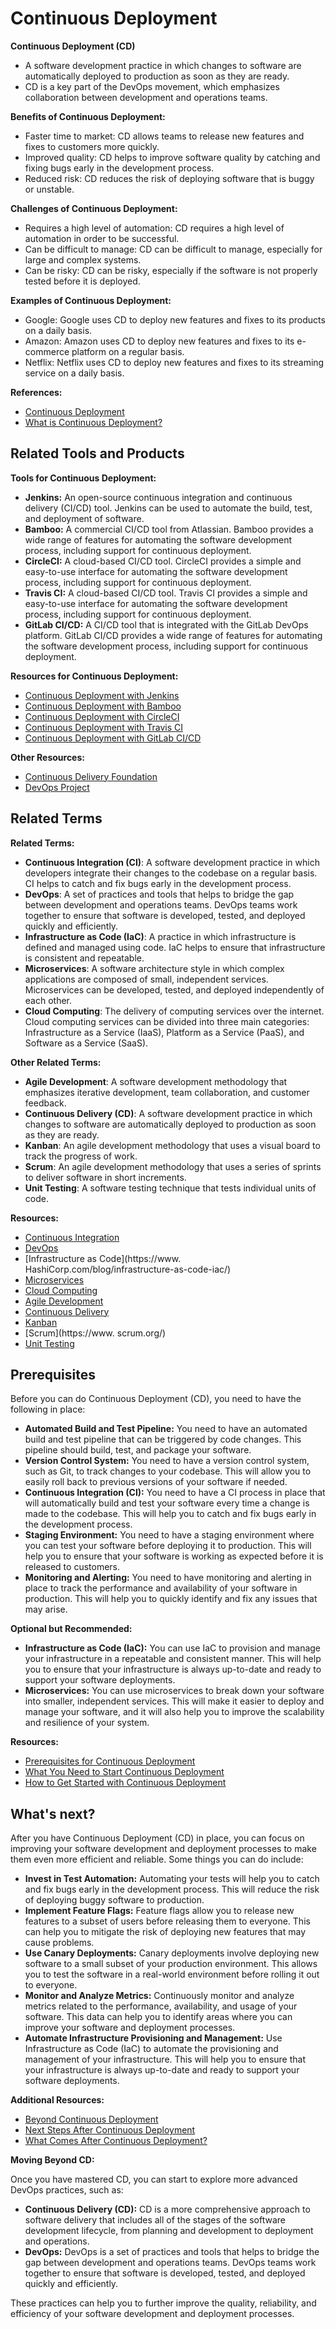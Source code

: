 # Continuous Deployment

**Continuous Deployment (CD)**

* A software development practice in which changes to software are automatically deployed to production as soon as they are ready.
* CD is a key part of the DevOps movement, which emphasizes collaboration between development and operations teams.

**Benefits of Continuous Deployment:**

* Faster time to market: CD allows teams to release new features and fixes to customers more quickly.
* Improved quality: CD helps to improve software quality by catching and fixing bugs early in the development process.
* Reduced risk: CD reduces the risk of deploying software that is buggy or unstable.

**Challenges of Continuous Deployment:**

* Requires a high level of automation: CD requires a high level of automation in order to be successful.
* Can be difficult to manage: CD can be difficult to manage, especially for large and complex systems.
* Can be risky: CD can be risky, especially if the software is not properly tested before it is deployed.

**Examples of Continuous Deployment:**

* Google: Google uses CD to deploy new features and fixes to its products on a daily basis.
* Amazon: Amazon uses CD to deploy new features and fixes to its e-commerce platform on a regular basis.
* Netflix: Netflix uses CD to deploy new features and fixes to its streaming service on a daily basis.

**References:**

* [Continuous Deployment](https://martinfowler.com/articles/continuous-deployment.html)
* [What is Continuous Deployment?](https://www.atlassian.com/continuous-delivery/continuous-deployment/)

## Related Tools and Products

**Tools for Continuous Deployment:**

* **Jenkins:** An open-source continuous integration and continuous delivery (CI/CD) tool. Jenkins can be used to automate the build, test, and deployment of software.
* **Bamboo:** A commercial CI/CD tool from Atlassian. Bamboo provides a wide range of features for automating the software development process, including support for continuous deployment.
* **CircleCI:** A cloud-based CI/CD tool. CircleCI provides a simple and easy-to-use interface for automating the software development process, including support for continuous deployment.
* **Travis CI:** A cloud-based CI/CD tool. Travis CI provides a simple and easy-to-use interface for automating the software development process, including support for continuous deployment.
* **GitLab CI/CD:** A CI/CD tool that is integrated with the GitLab DevOps platform. GitLab CI/CD provides a wide range of features for automating the software development process, including support for continuous deployment.

**Resources for Continuous Deployment:**

* [Continuous Deployment with Jenkins](https://www.jenkins.io/doc/book/pipeline/continuous-delivery/)
* [Continuous Deployment with Bamboo](https://www.atlassian.com/software/bamboo/guides/continuous-delivery/)
* [Continuous Deployment with CircleCI](https://circleci.com/docs/2.0/continuous-deployment/)
* [Continuous Deployment with Travis CI](https://docs.travis-ci.com/user/deployment/)
* [Continuous Deployment with GitLab CI/CD](https://docs.gitlab.com/ee/ci/continuous_deployment/)

**Other Resources:**

* [Continuous Delivery Foundation](https://cd.foundation/)
* [DevOps Project](https://devopsproject.org/)

## Related Terms

**Related Terms:**

* **Continuous Integration (CI)**: A software development practice in which developers integrate their changes to the codebase on a regular basis. CI helps to catch and fix bugs early in the development process.
* **DevOps**: A set of practices and tools that helps to bridge the gap between development and operations teams. DevOps teams work together to ensure that software is developed, tested, and deployed quickly and efficiently.
* **Infrastructure as Code (IaC)**: A practice in which infrastructure is defined and managed using code. IaC helps to ensure that infrastructure is consistent and repeatable.
* **Microservices**: A software architecture style in which complex applications are composed of small, independent services. Microservices can be developed, tested, and deployed independently of each other.
* **Cloud Computing**: The delivery of computing services over the internet. Cloud computing services can be divided into three main categories: Infrastructure as a Service (IaaS), Platform as a Service (PaaS), and Software as a Service (SaaS).

**Other Related Terms:**

* **Agile Development**: A software development methodology that emphasizes iterative development, team collaboration, and customer feedback.
* **Continuous Delivery (CD)**: A software development practice in which changes to software are automatically deployed to production as soon as they are ready.
* **Kanban**: An agile development methodology that uses a visual board to track the progress of work.
* **Scrum**: An agile development methodology that uses a series of sprints to deliver software in short increments.
* **Unit Testing**: A software testing technique that tests individual units of code.

**Resources:**

* [Continuous Integration](https://www.atlassian.com/continuous-delivery/continuous-integration/)
* [DevOps](https://devopsproject.org/)
* [Infrastructure as Code](https://www. HashiCorp.com/blog/infrastructure-as-code-iac/)
* [Microservices](https://martinfowler.com/articles/microservices.html)
* [Cloud Computing](https://www.ibm.com/topics/cloud-computing)
* [Agile Development](https://www.agilealliance.org/)
* [Continuous Delivery](https://martinfowler.com/articles/continuous-delivery.html)
* [Kanban](https://kanbanize.com/learning-center/kanban/)
* [Scrum](https://www. scrum.org/)
* [Unit Testing](https://www.guru99.com/unit-testing-tutorial.html)

## Prerequisites

Before you can do Continuous Deployment (CD), you need to have the following in place:

* **Automated Build and Test Pipeline:** You need to have an automated build and test pipeline that can be triggered by code changes. This pipeline should build, test, and package your software.
* **Version Control System:** You need to have a version control system, such as Git, to track changes to your codebase. This will allow you to easily roll back to previous versions of your software if needed.
* **Continuous Integration (CI):** You need to have a CI process in place that will automatically build and test your software every time a change is made to the codebase. This will help you to catch and fix bugs early in the development process.
* **Staging Environment:** You need to have a staging environment where you can test your software before deploying it to production. This will help you to ensure that your software is working as expected before it is released to customers.
* **Monitoring and Alerting:** You need to have monitoring and alerting in place to track the performance and availability of your software in production. This will help you to quickly identify and fix any issues that may arise.

**Optional but Recommended:**

* **Infrastructure as Code (IaC):** You can use IaC to provision and manage your infrastructure in a repeatable and consistent manner. This will help you to ensure that your infrastructure is always up-to-date and ready to support your software deployments.
* **Microservices:** You can use microservices to break down your software into smaller, independent services. This will make it easier to deploy and manage your software, and it will also help you to improve the scalability and resilience of your system.

**Resources:**

* [Prerequisites for Continuous Deployment](https://docs.microsoft.com/en-us/azure/devops/pipelines/get-started/prerequisites-continuous-deployment)
* [What You Need to Start Continuous Deployment](https://www.atlassian.com/continuous-delivery/continuous-deployment/what-you-need/)
* [How to Get Started with Continuous Deployment](https://circleci.com/blog/how-to-get-started-with-continuous-deployment/)

## What's next?

After you have Continuous Deployment (CD) in place, you can focus on improving your software development and deployment processes to make them even more efficient and reliable. Some things you can do include:

* **Invest in Test Automation:** Automating your tests will help you to catch and fix bugs early in the development process. This will reduce the risk of deploying buggy software to production.
* **Implement Feature Flags:** Feature flags allow you to release new features to a subset of users before releasing them to everyone. This can help you to mitigate the risk of deploying new features that may cause problems.
* **Use Canary Deployments:** Canary deployments involve deploying new software to a small subset of your production environment. This allows you to test the software in a real-world environment before rolling it out to everyone.
* **Monitor and Analyze Metrics:** Continuously monitor and analyze metrics related to the performance, availability, and usage of your software. This data can help you to identify areas where you can improve your software and deployment processes.
* **Automate Infrastructure Provisioning and Management:** Use Infrastructure as Code (IaC) to automate the provisioning and management of your infrastructure. This will help you to ensure that your infrastructure is always up-to-date and ready to support your software deployments.

**Additional Resources:**

* [Beyond Continuous Deployment](https://martinfowler.com/articles/cd4cd.html)
* [Next Steps After Continuous Deployment](https://www.atlassian.com/continuous-delivery/continuous-deployment/next-steps/)
* [What Comes After Continuous Deployment?](https://circleci.com/blog/continuous-deployment-next-steps/)

**Moving Beyond CD:**

Once you have mastered CD, you can start to explore more advanced DevOps practices, such as:

* **Continuous Delivery (CD):** CD is a more comprehensive approach to software delivery that includes all of the stages of the software development lifecycle, from planning and development to deployment and operations.
* **DevOps:** DevOps is a set of practices and tools that helps to bridge the gap between development and operations teams. DevOps teams work together to ensure that software is developed, tested, and deployed quickly and efficiently.

These practices can help you to further improve the quality, reliability, and efficiency of your software development and deployment processes.